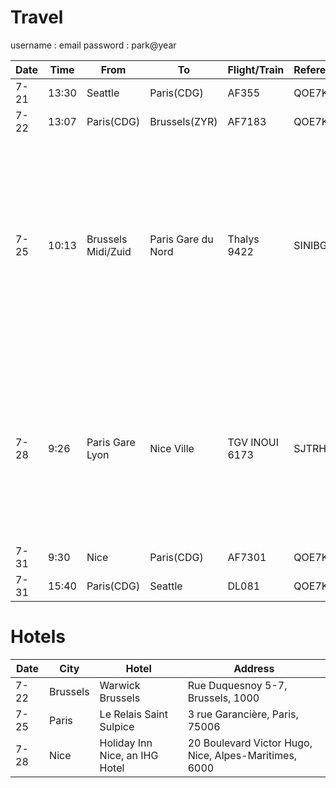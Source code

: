 # Travel
username : email
password : park@year

|Date|Time|From|To|Flight/Train|Reference|Website|Tickets|
|-|-|-|-|-|-|-|-|
|7-21|13:30|Seattle|Paris(CDG)|AF355|QOE7KO|www.airfrance.us|[seazyr.pdf](https://github.com/amitdey1987/travel/files/11952795/seazyr.pdf)|
|7-22|13:07|Paris(CDG)|Brussels(ZYR)|AF7183|QOE7KO|www.airfrance.us|[seazyr.pdf](https://github.com/amitdey1987/travel/files/11952796/seazyr.pdf)|
|7-25|10:13|Brussels Midi/Zuid|Paris Gare du Nord|Thalys 9422|SINIBG|www.sncf-connect.com|[bruparamit.pdf](https://github.com/amitdey1987/travel/files/11952811/bruparamit.pdf) [bruparanu.pdf](https://github.com/amitdey1987/travel/files/11952812/bruparanu.pdf) <img width="151" alt="image" src="https://github.com/amitdey1987/travel/assets/35510446/607aebe0-ab49-4ea9-9558-737fe3402a3f"> <img width="153" alt="image" src="https://github.com/amitdey1987/travel/assets/35510446/0f19bd3c-e3c8-484d-aeea-1e8327c36e4e">|
|7-28|9:26|Paris Gare Lyon|Nice Ville|TGV INOUI 6173|SJTRHP|www.sncf-connect.com|[parnicamit.pdf](https://github.com/amitdey1987/travel/files/11952813/parnicamit.pdf) [parnicanu.pdf](https://github.com/amitdey1987/travel/files/11952814/parnicanu.pdf) <img width="130" alt="image" src="https://github.com/amitdey1987/travel/assets/35510446/bfa6a0fa-1600-4e81-b80b-b494bc23a048"> <img width="125" alt="image" src="https://github.com/amitdey1987/travel/assets/35510446/63bbdfd0-95c4-458f-b82f-fc3c5a14e527">|
|7-31|9:30|Nice|Paris(CDG)|AF7301|QOE7KO|www.airfrance.us|[ncesea.pdf](https://github.com/amitdey1987/travel/files/11952786/ncesea.pdf)|
|7-31|15:40|Paris(CDG)|Seattle|DL081|QOE7KO|www.airfrance.us|[ncesea.pdf](https://github.com/amitdey1987/travel/files/11952786/ncesea.pdf)|

# Hotels

|Date|City|Hotel|Address|
|-|-|-|-|
|7-22|Brussels|Warwick Brussels|Rue Duquesnoy 5-7, Brussels, 1000|
|7-25|Paris|Le Relais Saint Sulpice|3 rue Garancière, Paris, 75006|
|7-28|Nice|Holiday Inn Nice, an IHG Hotel|20 Boulevard Victor Hugo, Nice, Alpes-Maritimes, 6000|

